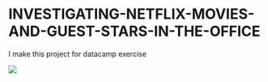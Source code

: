 # INVESTIGATING-NETFLIX-MOVIES-AND-GUEST-STARS-IN-THE-OFFICE
I make this project for datacamp exercise

![](https://github.com/turusan-asak/INVESTIGATING-NETFLIX-MOVIES-AND-GUEST-STARS-IN-THE-OFFICE/blob/main/INVESTIGATING%20NETFLIX%20MOVIES%20AND%20GUEST%20STARS%20IN%20THE%20OFFICE.ipynb)